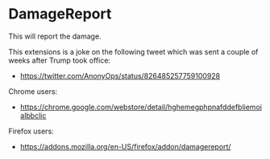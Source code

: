 # DamageReport

This will report the damage.

This extensions is a joke on the following tweet which was sent a couple of weeks
after Trump took office:
* https://twitter.com/AnonyOps/status/826485257759100928

Chrome users:
* https://chrome.google.com/webstore/detail/hghemegphpnafddefbliemoialbbclic

Firefox users:
* https://addons.mozilla.org/en-US/firefox/addon/damagereport/
